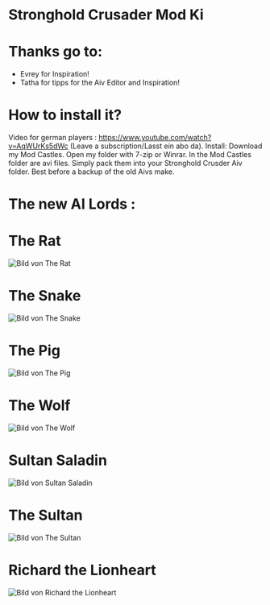 # Stronghold Crusader Mod Ki

# Thanks go to:

- Evrey for Inspiration!
- Tatha for tipps for the Aiv Editor and Inspiration!

# How to install it?
Video for german players : https://www.youtube.com/watch?v=AqWUrKs5dWc (Leave a subscription/Lasst ein abo da).
Install: Download my Mod Castles. Open my folder with 7-zip or Winrar. In the Mod Castles folder are avi files. Simply pack them into your Stronghold Crusder Aiv folder. Best before a backup of the old Aivs make.

# The new AI Lords :


# The Rat 
![Bild von The Rat](https://github.com/BonnieyTzw/Stronghold-Crusader-Mod-Ki/blob/master/Images/The%20Rat.png?raw=true)


# The Snake
![Bild von The Snake](https://github.com/BonnieyTzw/Stronghold-Crusader-Mod-Ki/blob/master/Images/The%20Snake.png?raw=true)


# The Pig
![Bild von The Pig](https://github.com/BonnieyTzw/Stronghold-Crusader-Mod-Ki/blob/master/Images/The%20Pig.png?raw=true)


# The Wolf 
![Bild von The Wolf](https://github.com/BonnieyTzw/Stronghold-Crusader-Mod-Ki/blob/master/Images/The%20Wolf.png?raw=true)

# Sultan Saladin
![Bild von Sultan Saladin](https://github.com/BonnieyTzw/Stronghold-Crusader-Mod-Ki/blob/master/Images/Sultan%20Saladin.png?raw=true)

# The Sultan 
![Bild von The Sultan](https://github.com/BonnieyTzw/Stronghold-Crusader-Mod-Ki/blob/master/Images/The%20Sultan.png?raw=true)

# Richard the Lionheart
![Bild von Richard the Lionheart](https://github.com/BonnieyTzw/Stronghold-Crusader-Mod-Ki/blob/master/Images/Richard%20the%20Lionheart.png?raw=true)
